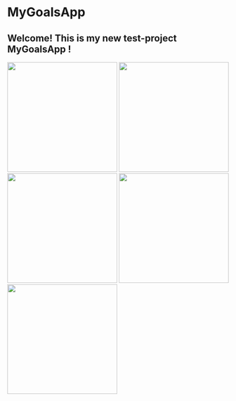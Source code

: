 # MyGoalsApp

## Welcome! This is my new test-project MyGoalsApp !

<img src="https://user-images.githubusercontent.com/95617906/229352075-c818d547-060e-461b-b046-d4e42d7e5de1.gif" width="250" /> <img src="https://user-images.githubusercontent.com/95617906/229352185-e7c3afa9-f70d-41c6-a76b-f2f1a96d5c89.jpg" width="250" /> <img src="https://user-images.githubusercontent.com/95617906/229352233-b7510148-c037-4c72-9251-aac443c84ee0.mp4" width="250" /> <img src="https://user-images.githubusercontent.com/95617906/229352288-f8d7d17e-b7da-427c-8216-5c45388c490a.jpg" width="250" /> <img src="https://user-images.githubusercontent.com/95617906/229352428-eaa8d078-c3a6-49db-b854-050f7547db57.gif" width="250" />







